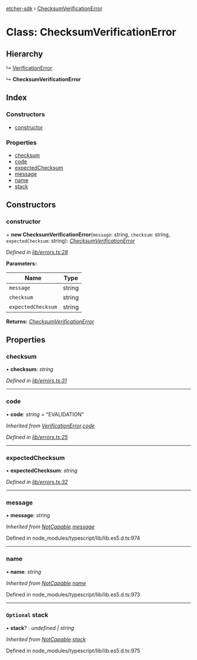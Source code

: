 [etcher-sdk](../README.md) › [ChecksumVerificationError](checksumverificationerror.md)

# Class: ChecksumVerificationError

## Hierarchy

  ↳ [VerificationError](verificationerror.md)

  ↳ **ChecksumVerificationError**

## Index

### Constructors

* [constructor](checksumverificationerror.md#constructor)

### Properties

* [checksum](checksumverificationerror.md#checksum)
* [code](checksumverificationerror.md#code)
* [expectedChecksum](checksumverificationerror.md#expectedchecksum)
* [message](checksumverificationerror.md#message)
* [name](checksumverificationerror.md#name)
* [stack](checksumverificationerror.md#optional-stack)

## Constructors

###  constructor

\+ **new ChecksumVerificationError**(`message`: string, `checksum`: string, `expectedChecksum`: string): *[ChecksumVerificationError](checksumverificationerror.md)*

*Defined in [lib/errors.ts:28](https://github.com/balena-io-modules/etcher-sdk/blob/78fae11/lib/errors.ts#L28)*

**Parameters:**

Name | Type |
------ | ------ |
`message` | string |
`checksum` | string |
`expectedChecksum` | string |

**Returns:** *[ChecksumVerificationError](checksumverificationerror.md)*

## Properties

###  checksum

• **checksum**: *string*

*Defined in [lib/errors.ts:31](https://github.com/balena-io-modules/etcher-sdk/blob/78fae11/lib/errors.ts#L31)*

___

###  code

• **code**: *string* = "EVALIDATION"

*Inherited from [VerificationError](verificationerror.md).[code](verificationerror.md#code)*

*Defined in [lib/errors.ts:25](https://github.com/balena-io-modules/etcher-sdk/blob/78fae11/lib/errors.ts#L25)*

___

###  expectedChecksum

• **expectedChecksum**: *string*

*Defined in [lib/errors.ts:32](https://github.com/balena-io-modules/etcher-sdk/blob/78fae11/lib/errors.ts#L32)*

___

###  message

• **message**: *string*

*Inherited from [NotCapable](notcapable.md).[message](notcapable.md#message)*

Defined in node_modules/typescript/lib/lib.es5.d.ts:974

___

###  name

• **name**: *string*

*Inherited from [NotCapable](notcapable.md).[name](notcapable.md#name)*

Defined in node_modules/typescript/lib/lib.es5.d.ts:973

___

### `Optional` stack

• **stack**? : *undefined | string*

*Inherited from [NotCapable](notcapable.md).[stack](notcapable.md#optional-stack)*

Defined in node_modules/typescript/lib/lib.es5.d.ts:975
